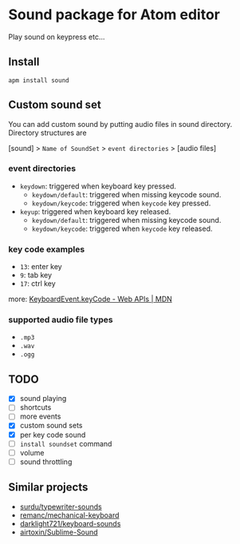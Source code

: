 # Sound package for Atom editor

Play sound on keypress etc...

## Install

`apm install sound`

## Custom sound set

You can add custom sound by putting audio files in sound directory.
Directory structures are

[sound] > `Name of SoundSet` > `event directories` > [audio files]

### event directories

+ `keydown`: triggered when keyboard key pressed.
  + `keydown/default`: triggered when missing keycode sound.
  + `keydown/keycode`: triggered when `keycode` key pressed.
+ `keyup`: triggered when keyboard key released.
  + `keydown/default`: triggered when missing keycode sound.
  + `keydown/keycode`: triggered when `keycode` key released.

### key code examples

+ `13`: enter key
+ `9`: tab key
+ `17`: ctrl key

more: [KeyboardEvent.keyCode - Web APIs | MDN](https://developer.mozilla.org/en-US/docs/Web/API/KeyboardEvent/keyCode)

### supported audio file types

+ `.mp3`
+ `.wav`
+ `.ogg`

## TODO

+ [x] sound playing
+ [ ] shortcuts
+ [ ] more events
+ [x] custom sound sets
+ [x] per key code sound
+ [ ] `install soundset` command
+ [ ] volume
+ [ ] sound throttling

## Similar projects

+ [surdu/typewriter-sounds](https://github.com/surdu/typewriter-sounds)
+ [remanc/mechanical-keyboard](https://github.com/remanc/mechanical-keyboard)
+ [darklight721/keyboard-sounds](https://github.com/darklight721/keyboard-sounds)
+ [airtoxin/Sublime-Sound](https://github.com/airtoxin/Sublime-Sound)
